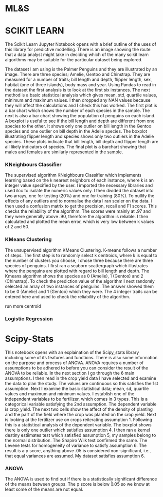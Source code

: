 # ML&S
 
# SCIKIT LEARN

The Scikit Learn Jupyter Notebook opens with a brief outline of the uses of this library for predictive modelling.  There is an image showing the route that a data analyst might take in deciding which of the many scikit learn algorithms may be suitable for the particular dataset being explored.

The dataset I am using is the Palmer Penguins and they are illustrated by an image.  There are three species; Amelie, Gentoo and Chinstrap.  They are measured for a number of traits; bill length and depth, flipper length, sex, habitat (one of three islands), body mass and year.  Using Pandas to read in the dataset the first analysis is to look at the first six instances.  The next method is a basic statistical analysis which gives mean, std, quartile values, minimum and maximum values.  I then dropped any NAN values because they will affect the calculations and I check this has worked.  The first plot is a bar chart which shows the number of each species in the sample.  The next is also a bar chart showing the population of penguins on each island.  A boxplot is useful to see if the bill length and depth are different from one species to the other.  It shows only one outlier on bill length in the Gentoo species and one outlier on bill depth in the Adelie species.  The boxplot illustrating flipper length and species shows only two outliers in the Adelie species.  These plots indicate that bill length, bill depth and flipper length are all likely indicators of species.  The final plot is a barchart showing that males and females are similarly represented in the sample.

### KNeighbours Classifier
The supervised algorithm KNeighbours Classifier which implements learning based on the k nearest neighbors of each instance, where k is an integer value specified by the user.  I imported the necessary libraries and used iloc to isolate the numeric values only.  I then divided the dataset into two arrays, one for testing (20%) and one for training (80%).  To nullify the effects of any outliers and to normalise the data I ran scaler on the data.  I then used a confusion matrix to get the precision, recall and F1 scores.  This checks the reliability of the algorithm.  The scores were mainly at .97 and they were generally above .90, therefore the algorithm is reliable.  I then calculated and plotted the mean error, which is very low between k values of 2 and 50.


### KMeans Clustering
The unsupervised algorithm KMeans Clustering. K-means follows a number of steps. The first step is to randomly select k centroids, where k is equal to the 
number of clusters you choose, I chose three because there are three species of penguins.  I first ran a seaborn scattergraph which illustrates where the penguins are plotted with regard to bill length and depth.  The Kmeans algorithm shows the species as 0 (Amelie), 1 (Gentoo) and 2 (Chinstrap).  To check the prediction value of the algorithm I next randomly selected an array of two instances of penguins.  The answer showed them to be 0 (Amelie) and 1 (Gentoo) which they were.  The 4 integer traits can be entered here and used to check the reliability of the algorithm.

run more centroid

### Logistic Regression


# Scipy-Stats

This notebook opens with an explaination of the Scipy_stats library including some of its features and functions.  There is also some information on the purpose and process of ANOVA.  ANOVA requires a number of assumptions to be adhered to before you can consider the result of the ANOVA to be reliable.  In the next section I go through the 6 main assumptions. I then read in the crop yield data I have selected and examine the data to plan the study. The values are continuous so this satisfies the 1st assumption.  Next I examine the basic statistical data; mean, sd, quartile values and maximum and minimum values.  I establish one of the independent variables to be fertilizer, which comes in 3 types.  This is a categorical variable satisfying the 2nd assumption.  The dependent variable is crop_yield.  The next two cells show the affect of the density of planting and the part of the field where the crop was planted on the crop yield.  Next is looking at the fertilizer use on crops reiterating assumption 1.  Following this is a statistical analysis of the dependent variable.  The boxplot shows there is only one outlier which satisfies assumption 4.  I then ran a kernel destiny estiimates test which satisfied assumption 5, my samples belong to the normal distribution.  The Shapiro Wilk test confirmed the same.
The Levene tests for homogeneity of variance to satisfy assumption 6.  The result is a p score, anything above .05 is considered non-significant, i.e., that equal variances are assumed.  My dataset satisfies assumption 6.

### ANOVA

The ANOVA is used to find out if there is a statistically significant difference of the means between groups. The p score is below 0.05 so we know at least some of the means are not equal.
